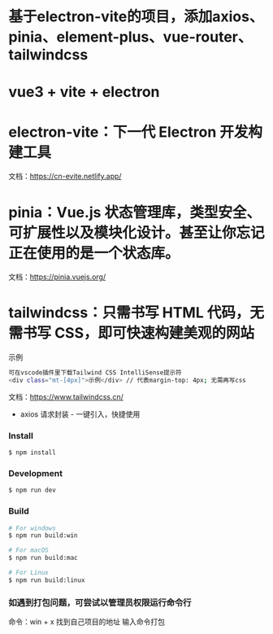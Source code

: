 <!--
 * @Author: xiaoshijie 2457033735@qq.com
 * @Date: 2024-05-06 15:44:51
 * @LastEditors: xiaoshijie 2457033735@qq.com
 * @LastEditTime: 2024-05-28 11:42:42
 * @FilePath: \electron-vite\README.md
 * @Description: 这是默认设置,请设置`customMade`, 打开koroFileHeader查看配置 进行设置: https://github.com/OBKoro1/koro1FileHeader/wiki/%E9%85%8D%E7%BD%AE
-->

# 基于electron-vite的项目，添加axios、pinia、element-plus、vue-router、tailwindcss

# vue3 + vite + electron

# electron-vite：下一代 Electron 开发构建工具

文档：https://cn-evite.netlify.app/

# pinia：Vue.js 状态管理库，类型安全、可扩展性以及模块化设计。甚至让你忘记正在使用的是一个状态库。

文档：https://pinia.vuejs.org/

# tailwindcss：只需书写 HTML 代码，无需书写 CSS，即可快速构建美观的网站

示例

```bash
可在vscode插件里下载Tailwind CSS IntelliSense提示符
<div class="mt-[4px]">示例</div> // 代表margin-top: 4px; 无需再写css
```

文档：https://www.tailwindcss.cn/

- axios 请求封装 - 一键引入，快捷使用

### Install

```bash
$ npm install
```

### Development

```bash
$ npm run dev
```

### Build

```bash
# For windows
$ npm run build:win

# For macOS
$ npm run build:mac

# For Linux
$ npm run build:linux
```

### 如遇到打包问题，可尝试以管理员权限运行命令行

命令：win + x 找到自己项目的地址 输入命令打包
